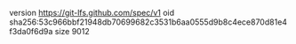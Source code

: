 version https://git-lfs.github.com/spec/v1
oid sha256:53c966bbf21948db70699682c3531b6aa0555d9b8c4ece870d81e4f3da0f6d9a
size 9012
